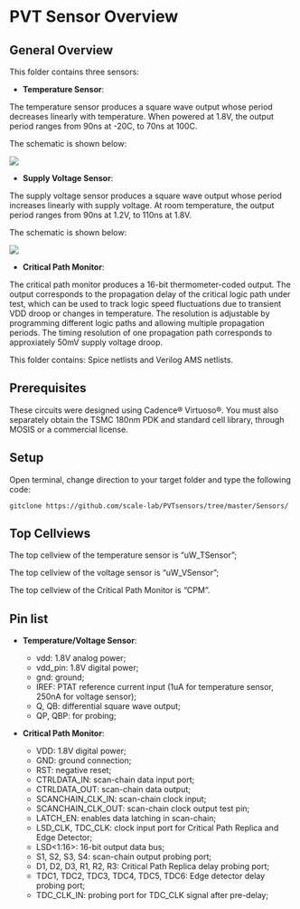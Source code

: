 # PVT Sensor Overview

## General Overview

This folder contains three sensors: 

- __Temperature Sensor__:

The temperature sensor produces a square wave output whose period decreases linearly with temperature. When powered at 1.8V, the output period ranges from 90ns at -20C, to 70ns at 100C.

The schematic is shown below:

![](https://github.com/scale-lab/PVTsensors/Sensors/Images/uW_TSensor.JPG/)

- __Supply Voltage Sensor__:

The supply voltage sensor produces a square wave output whose period increases linearly with supply voltage. At room temperature, the output period ranges from 90ns at 1.2V, to 110ns at 1.8V.

The schematic is shown below:

![](https://github.com/scale-lab/PVTsensors/Sensors/Images/uW_VSensor.JPG/)

- __Critical Path Monitor__:

The critical path monitor produces a 16-bit thermometer-coded output. The output corresponds to the propagation delay of the critical logic path under test, which can be used to track logic speed fluctuations due to transient VDD droop or changes in temperature. The resolution is adjustable by programming different logic paths and allowing multiple propagation periods. The timing resolution of one propagation path corresponds to approxiately 50mV supply voltage droop.

This folder contains: Spice netlists and Verilog AMS netlists.

## Prerequisites

These circuits were designed using Cadence® Virtuoso®. You must also separately obtain the TSMC 180nm PDK and standard cell library, through MOSIS or a commercial license.

## Setup

Open terminal, change direction to your target folder and type the following code:

```
gitclone https://github.com/scale-lab/PVTsensors/tree/master/Sensors/
```

## Top Cellviews

The top cellview of the temperature sensor is “uW_TSensor”;

The top cellview of the voltage sensor is “uW_VSensor”;

The top cellview of the Critical Path Monitor is “CPM”.

## Pin list
- __Temperature/Voltage Sensor__:
  - vdd: 1.8V analog power;
  - vdd_pin: 1.8V digital power;
  - gnd: ground;
  - IREF: PTAT reference current input (1uA for temperature sensor, 250nA for voltage sensor);
  - Q, QB: differential square wave output;
  - QP, QBP: for probing;

- __Critical Path Monitor__:
  - VDD: 1.8V digital power;
  - GND: ground connection;
  - RST: negative reset;
  - CTRLDATA_IN: scan-chain data input port;
  - CTRLDATA_OUT: scan-chain data output;
  - SCANCHAIN_CLK_IN: scan-chain clock input;
  - SCANCHAIN_CLK_OUT: scan-chain clock output test pin;
  - LATCH_EN: enables data latching in scan-chain;
  - LSD_CLK, TDC_CLK: clock input port for Critical Path Replica and Edge Detector;
  - LSD<1:16>: 16-bit output data bus;
  - S1, S2, S3, S4: scan-chain output probing port;
  - D1, D2, D3, R1, R2, R3: Critical Path Replica delay probing port;
  - TDC1, TDC2, TDC3, TDC4, TDC5, TDC6: Edge detector delay probing port;
  - TDC_CLK_IN: probing port for TDC_CLK signal after pre-delay;


